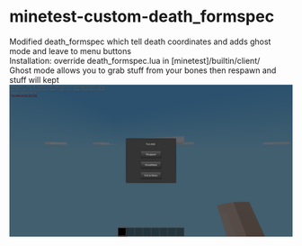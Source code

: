 # minetest-custom-death_formspec
Modified death_formspec which tell death coordinates and adds ghost mode and leave to menu buttons  
Installation: override death_formspec.lua in [minetest]/builtin/client/  
Ghost mode allows you to grab stuff from your bones then respawn and stuff will kept  
![Alt text](/screenshot.png?raw=true)
